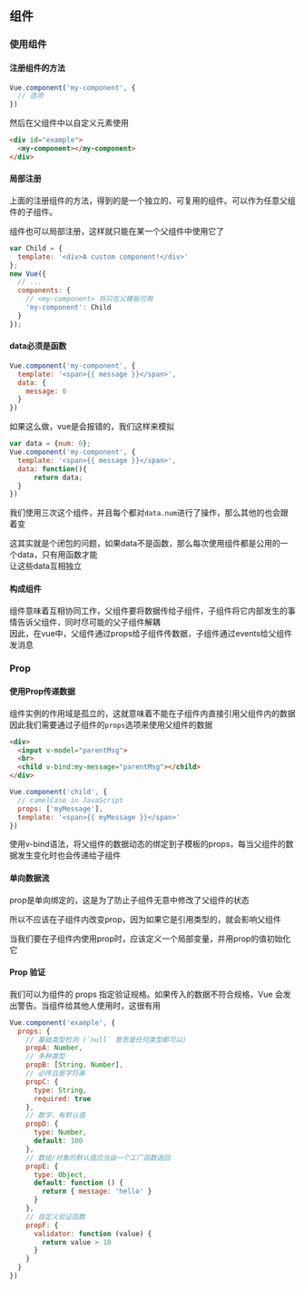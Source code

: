 ## 组件

### 使用组件

#### 注册组件的方法

```javascript
Vue.component('my-component', {
  // 选项
})
```
然后在父组件中以自定义元素使用
```html
<div id="example">
  <my-component></my-component>
</div>
```

#### 局部注册

上面的注册组件的方法，得到的是一个独立的、可复用的组件。可以作为任意父组件的子组件。   

组件也可以局部注册，这样就只能在某一个父组件中使用它了
```javascript
var Child = {
  template: '<div>A custom component!</div>'
};
new Vue({
  // ...
  components: {
    // <my-component> 将只在父模板可用
    'my-component': Child
  }
});
```

#### data必须是函数

```javascript
Vue.component('my-component', {
  template: '<span>{{ message }}</span>',
  data: {
    message: 0
  }
})
```
如果这么做，vue是会报错的，我们这样来模拟
```javascript
var data = {num: 0};
Vue.component('my-component', {
  template: '<span>{{ message }}</span>',
  data: function(){
      return data;
  }
})
```
我们使用三次这个组件，并且每个都对`data.num`进行了操作，那么其他的也会跟着变
    
这其实就是个闭包的问题，如果data不是函数，那么每次使用组件都是公用的一个data，只有用函数才能   
让这些data互相独立

#### 构成组件

组件意味着互相协同工作，父组件要将数据传给子组件，子组件将它内部发生的事情告诉父组件，同时尽可能的父子组件解耦    
因此，在vue中，父组件通过props给子组件传数据，子组件通过events给父组件发消息

### Prop

#### 使用Prop传递数据

组件实例的作用域是孤立的，这就意味着不能在子组件内直接引用父组件内的数据    
因此我们需要通过子组件的`props`选项来使用父组件的数据

```html
<div>
  <input v-model="parentMsg">
  <br>
  <child v-bind:my-message="parentMsg"></child>
</div>
```
```javascript
Vue.component('child', {
  // camelCase in JavaScript
  props: ['myMessage'],
  template: '<span>{{ myMessage }}</span>'
})
```
使用v-bind语法，将父组件的数据动态的绑定到子模板的props，每当父组件的数据发生变化时也会传递给子组件

#### 单向数据流

prop是单向绑定的，这是为了防止子组件无意中修改了父组件的状态

所以不应该在子组件内改变prop，因为如果它是引用类型的，就会影响父组件 

当我们要在子组件内使用prop时，应该定义一个局部变量，并用prop的值初始化它

#### Prop 验证

我们可以为组件的 props 指定验证规格。如果传入的数据不符合规格，Vue 会发出警告。当组件给其他人使用时，这很有用

```javascript
Vue.component('example', {
  props: {
    // 基础类型检测 (`null` 意思是任何类型都可以)
    propA: Number,
    // 多种类型
    propB: [String, Number],
    // 必传且是字符串
    propC: {
      type: String,
      required: true
    },
    // 数字，有默认值
    propD: {
      type: Number,
      default: 100
    },
    // 数组/对象的默认值应当由一个工厂函数返回
    propE: {
      type: Object,
      default: function () {
        return { message: 'hello' }
      }
    },
    // 自定义验证函数
    propF: {
      validator: function (value) {
        return value > 10
      }
    }
  }
})
```